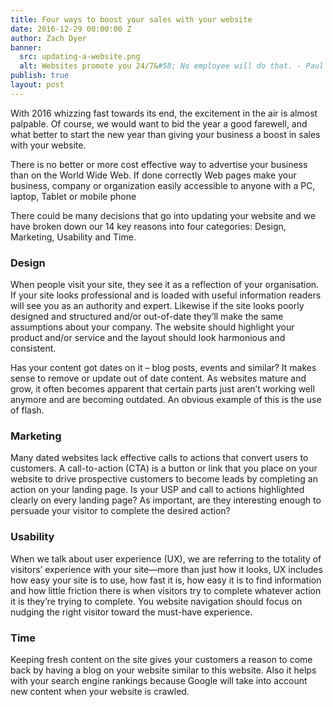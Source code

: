 ```yaml
---
title: Four ways to boost your sales with your website
date: 2016-12-29 00:00:00 Z
author: Zach Dyer
banner:
  src: updating-a-website.png
  alt: Websites promote you 24/7&#58; No employee will do that. - Paul Cookson
publish: true
layout: post
---
```


With 2016 whizzing fast towards its end, the excitement in the air is almost palpable. Of course, we would want to bid the year a good farewell, and what better to start the new year than giving your business a boost in sales with your website.

There is no better or more cost effective way to advertise your business than on the World Wide Web. If done correctly Web pages make your business, company or organization easily accessible to anyone with a PC, laptop, Tablet or mobile phone

There could be many decisions that go into updating your website and we have broken down our 14 key reasons into four categories: Design, Marketing, Usability and Time.

### Design

When people visit your site, they see it as a reflection of your organisation. If your site looks professional and is loaded with useful information readers will see you as an authority and expert. Likewise if the site looks poorly designed and structured and/or out-of-date they’ll make the same assumptions about your company. The website should highlight your product and/or service and the layout should look harmonious and consistent.

Has your content got dates on it – blog posts, events and similar? It makes sense to remove or update out of date content. As websites mature and grow, it often becomes apparent that certain parts just aren’t working well anymore and are becoming outdated. An obvious example of this is the use of flash.

### Marketing

Many dated websites lack effective calls to actions that convert users to customers. A call-to-action (CTA) is a button or link that you place on your website to drive prospective customers to become leads by completing an action on your landing page. Is your USP and call to actions highlighted clearly on every landing page? As important, are they interesting enough to persuade your visitor to complete the desired action?

### Usability

When we talk about user experience (UX), we are referring to the totality of visitors’ experience with your site—more than just how it looks, UX includes how easy your site is to use, how fast it is, how easy it is to find information and how little friction there is when visitors try to complete whatever action it is they’re trying to complete. You website navigation should focus on nudging the right visitor toward the must-have experience.

### Time

Keeping fresh content on the site gives your customers a reason to come back by having a blog on your website similar to this website. Also it helps with your search engine rankings because Google will take into account new content when your website is crawled.
